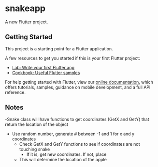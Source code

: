 # snakeapp

A new Flutter project.

## Getting Started

This project is a starting point for a Flutter application.

A few resources to get you started if this is your first Flutter project:

- [Lab: Write your first Flutter app](https://flutter.dev/docs/get-started/codelab)
- [Cookbook: Useful Flutter samples](https://flutter.dev/docs/cookbook)

For help getting started with Flutter, view our
[online documentation](https://flutter.dev/docs), which offers tutorials,
samples, guidance on mobile development, and a full API reference.

## Notes

-Snake class will have functions to get coordinates (GetX and GetY) that return the location of the object
- Use random number, generate # between -1 and 1 for x and y coordinates  
  - Check GetX and GetY functions to see if coordinates are not touching snake
    - If it is, get new coordinates. If not, place
  - This will determine the location of the apple
